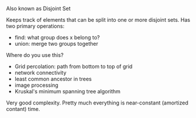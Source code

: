 Also known as Disjoint Set

Keeps track of elements that can be split into one or more disjoint sets.
Has two primary operations:
- find: what group does x belong to?
- union: merge two groups together

Where do you use this?
- Grid percolation: path from bottom to top of grid
- network connectivity
- least common ancestor in trees
- image processing
- Kruskal's minimum spanning tree algorithm

Very good complexity. Pretty much everything is near-constant (amortized contant) time. 